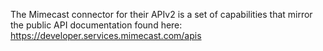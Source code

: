 The Mimecast connector for their APIv2 is a set of capabilities that mirror the public API documentation found here: https://developer.services.mimecast.com/apis
